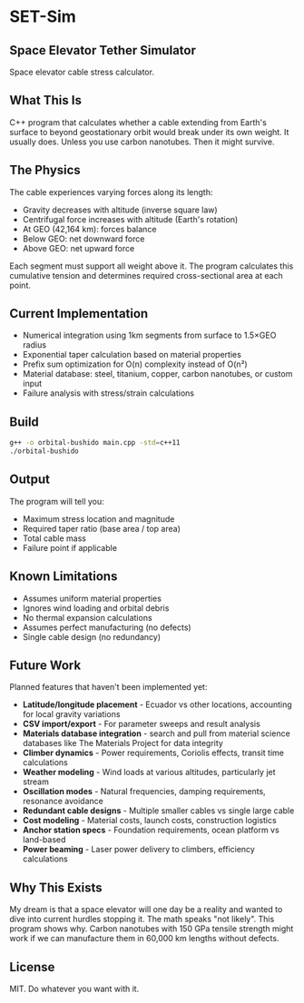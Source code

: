 # SET-Sim
## Space Elevator Tether Simulator

Space elevator cable stress calculator. 

## What This Is

C++ program that calculates whether a cable extending from Earth's surface to beyond geostationary orbit would break under its own weight. It usually does. Unless you use carbon nanotubes. Then it might survive.

## The Physics

The cable experiences varying forces along its length:
- Gravity decreases with altitude (inverse square law)
- Centrifugal force increases with altitude (Earth's rotation)
- At GEO (42,164 km): forces balance
- Below GEO: net downward force
- Above GEO: net upward force

Each segment must support all weight above it. The program calculates this cumulative tension and determines required cross-sectional area at each point.

## Current Implementation

- Numerical integration using 1km segments from surface to 1.5×GEO radius
- Exponential taper calculation based on material properties
- Prefix sum optimization for O(n) complexity instead of O(n²)
- Material database: steel, titanium, copper, carbon nanotubes, or custom input
- Failure analysis with stress/strain calculations

## Build

```bash
g++ -o orbital-bushido main.cpp -std=c++11
./orbital-bushido
```

## Output

The program will tell you:
- Maximum stress location and magnitude
- Required taper ratio (base area / top area)
- Total cable mass
- Failure point if applicable

## Known Limitations

- Assumes uniform material properties
- Ignores wind loading and orbital debris
- No thermal expansion calculations
- Assumes perfect manufacturing (no defects)
- Single cable design (no redundancy)

## Future Work

Planned features that haven't been implemented yet:

- **Latitude/longitude placement** - Ecuador vs other locations, accounting for local gravity variations
- **CSV import/export** - For parameter sweeps and result analysis
- **Materials database integration** - search and pull from material science databases like The Materials Project for data integrity
- **Climber dynamics** - Power requirements, Coriolis effects, transit time calculations
- **Weather modeling** - Wind loads at various altitudes, particularly jet stream
- **Oscillation modes** - Natural frequencies, damping requirements, resonance avoidance
- **Redundant cable designs** - Multiple smaller cables vs single large cable
- **Cost modeling** - Material costs, launch costs, construction logistics
- **Anchor station specs** - Foundation requirements, ocean platform vs land-based
- **Power beaming** - Laser power delivery to climbers, efficiency calculations

## Why This Exists

My dream is that a space elevator will one day be a reality and wanted to dive into current hurdles stopping it. The math speaks "not likely". This program shows why. Carbon nanotubes with 150 GPa tensile strength might work if we can manufacture them in 60,000 km lengths without defects.

## License

MIT. Do whatever you want with it.
